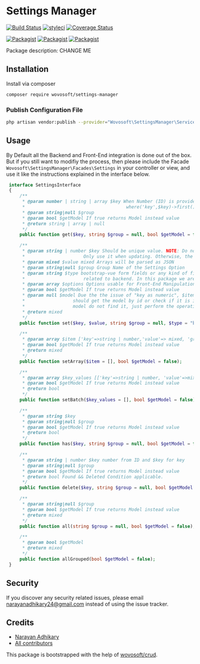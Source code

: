 # Settings Manager

[![Build Status](https://travis-ci.org/wovosoft/settings-manager.svg?branch=master)](https://travis-ci.org/wovosoft/settings-manager)
[![styleci](https://styleci.io/repos/CHANGEME/shield)](https://styleci.io/repos/CHANGEME)
[![Coverage Status](https://coveralls.io/repos/github/wovosoft/settings-manager/badge.svg?branch=master)](https://coveralls.io/github/wovosoft/settings-manager?branch=master)

[![Packagist](https://img.shields.io/packagist/v/wovosoft/settings-manager.svg)](https://packagist.org/packages/wovosoft/settings-manager)
[![Packagist](https://poser.pugx.org/wovosoft/settings-manager/d/total.svg)](https://packagist.org/packages/wovosoft/settings-manager)
[![Packagist](https://img.shields.io/packagist/l/wovosoft/settings-manager.svg)](https://packagist.org/packages/wovosoft/settings-manager)

Package description: CHANGE ME

## Installation

Install via composer
```bash
composer require wovosoft/settings-manager
```

### Publish Configuration File

```bash
php artisan vendor:publish --provider="Wovosoft\SettingsManager\ServiceProvider" --tag="config"
```

## Usage
By Default all the Backend and Front-End integration is done out of the box. But if you still want to modifiy
the process, then please include the  Facade `Wovosoft\SettingsManager\Facades\Settings` in your
controller or view, and use it like the instructions explained in the interface below.
```php
 interface SettingsInterface
 {
     /**
      * @param number | string | array $key When Number (ID) is provided Query is operated by find() method, else by
      *                                      where('key',$key)->first(); for array returns key=>value paired aray
      * @param string|null $group
      * @param bool $getModel If true returns Model instead value
      * @return string | array | null
      */
     public function get($key, string $group = null, bool $getModel = false);

     /**
      * @param string | number $key Should be unique value. NOTE: Do not use number for creating new Settings.
      *                      Only use it when updating. Otherwise, the numeric value will be used as key's value
      * @param mixed $value mixed Arrays will be parsed as JSON
      * @param string|null $group Group Name of the Settings Option
      * @param string $type bootstrap-vue form fields or any kind of fields you want for front-end. This doesn't
      *                      related to backend. In this package we are aiming bootstrap-vue framework for front-end.
      * @param array $options Options usable for Front-End Manipulation. Like Enum DataType
      * @param bool $getModel If true returns Model instead value
      * @param null $model Due the the issue of "key as numeric", $item Model parameter is added. The function
      *                  should get the model by id or check if it is instance of the Settings.php Model. If it is already a
      *                  model do not find it, just perform the operation
      * @return mixed
      */
     public function set($key, $value, string $group = null, $type = "b-form-input", $options = [], bool $getModel = false, $model = null);

     /**
      * @param array $item ['key'=>string | number,'value'=> mixed, 'group'=>string, type'=>string, 'options'=>string | array]
      * @param bool $getModel If true returns Model instead value
      * @return mixed
      */
     public function setArray($item = [], bool $getModel = false);

     /**
      * @param array $key_values [['key'=>string | number, 'value'=>mixed, 'group'=>string, type'=>string, 'options'=>string | array]]
      * @param bool $getModel If true returns Model instead value
      * @return bool
      */
     public function setBatch($key_values = [], bool $getModel = false);

     /**
      * @param string $key
      * @param string|null $group
      * @param bool $getModel If true returns Model instead value
      * @return bool
      */
     public function has($key, string $group = null, bool $getModel = false);

     /**
      * @param string | number $key number from ID and $key for key
      * @param string|null $group
      * @param bool $getModel If true returns Model instead value
      * @return bool Found && Deleted Condition applicable.
      */
     public function delete($key, string $group = null, bool $getModel = false);

     /**
      * @param string|null $group
      * @param bool $getModel If true returns Model instead value
      * @return mixed
      */
     public function all(string $group = null, bool $getModel = false);

     /**
      * @param bool $getModel
      * @return mixed
      */
     public function allGrouped(bool $getModel = false);
 }

```

## Security

If you discover any security related issues, please email narayanadhikary24@gmail.com
instead of using the issue tracker.

## Credits

- [Narayan Adhikary](https://github.com/wovosoft/settings-manager)
- [All contributors](https://github.com/wovosoft/settings-manager/graphs/contributors)

This package is bootstrapped with the help of
[wovosoft/crud](https://github.com/wovosoft/crud).
